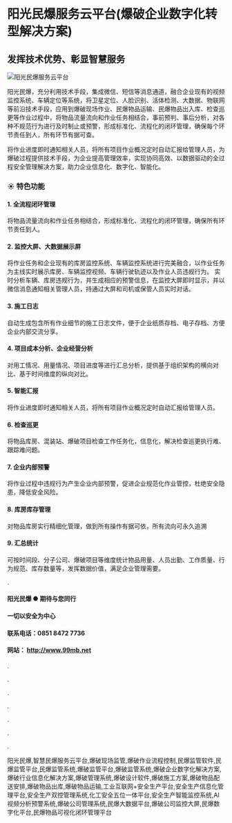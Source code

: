 # 阳光民爆服务云平台(爆破企业数字化转型解决方案)

## 发挥技术优势、彰显智慧服务
![阳光民爆服务云平台](https://www.99mb.net:4430/articles/images/%E9%98%B3%E5%85%89%E6%B0%91%E7%88%86%E6%9C%8D%E5%8A%A1%E4%BA%91%E5%B9%B3%E5%8F%B0-%E5%8A%9F%E8%83%BD%E4%BB%8B%E7%BB%8D.jpg)

阳光民爆，充分利用技术手段，集成微信、短信等消息通道，融合企业现有的视频监控系统、车辆定位等系统，将卫星定位、人脸识别、活体检测、大数据、物联网等前沿技术手段，应用到爆破现场作业、民爆物品运输、民爆物品出入库、检查巡更等作业过程中，将物品流量流向和作业任务相结合，事前预判、事后分析，对各种不规范行为进行及时制止或预警，形成标准化、流程化的闭环管理，确保每个环节责任到人，所有环节有据可查。


将作业进度即时通知相关人员，将所有项目作业概况定时自动汇报给管理人员，为爆破过程提供技术手段，为企业提高管理效率，实现协同高效、以数据驱动的全过程安全管理解决方案，助力企业信息化、数字化、智能化。

### ☀ 特色功能

#### 1. 全流程闭环管理
将物品流量流向和作业任务相结合，形成标准化、流程化的闭环管理，确保所有环节责任到人。

#### 2. 监控大屏、大数据展示屏
将作业任务和企业现有的库房监控系统、车辆监控系统进行完美融合，以作业任务为主线实时展示库房、车辆监控视频、车辆行驶轨迹以及作业人员违规行为。
实时分析车辆、库房违规行为，并生成相应的预警信息，在监控大屏即时显示，并以微信消息通知相关管理人员，持通过大屏和司机或保管人员实时对话。

#### 3. 施工日志
自动生成包含所有作业细节的施工日志文件，便于企业纸质存档、电子存档、方便企业内部交流分享。

#### 4. 项目成本分析、企业经营分析
对用工情况、用量情况、项目进度等进行汇总分析，提供基于组织架构的横向对比、基于时间维度的纵向对比。

#### 5. 智能汇报
将作业进度即时通知相关人员，将所有项目作业概况定时自动汇报给管理人员。

#### 6. 检查巡更
将物品库房、混装站、爆破项目检查工作任务化，信息化，解决检查巡更执行难、跟踪难问题。

#### 7. 企业内部预警
将作业过程中违规行为产生企业内部预警，促进企业规范化作业管控，杜绝安全隐患，降低安全风险。

#### 8. 库房库存管理
对物品库房实行精细化管理，做到所有操作有据可依，所有流向可永久追溯

#### 9. 汇总统计
可按时间段、分子公司、爆破项目等维度统计物品用量、人员出勤、工作质量、行为规范、库存数量等，发挥数据价值，满足企业管理需要。

.

#### 阳光民爆 ● 期待与您同行
#### 一切以安全为中心
#### 联系电话：0851 8472 7736
#### 网站： http://www.99mb.net
.

.

.

.

.

.

.

阳光民爆,智慧民爆服务云平台,爆破现场监管,爆破作业流程控制,民爆监管软件,民爆监管平台,民爆监管系统,爆破监管平台,爆破监管系统,爆破企业数字化解决方案,爆破行业信息化解决方案,爆破管理系统,爆破设计软件,爆破施工方案,爆破物品配送安排,爆破物品出库,爆破物品运输,工业互联网+安全生产平台,安全生产信息化管理平台,安全生产双控管理系统,化工安全五位一体平台,安全生产智能监控系统,AI视频分析预警系统,爆破公司管理系统,民爆大数据平台,爆破公司监控大屏,民爆数字化平台,民爆物品可视化闭环管理平台
